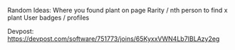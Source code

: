 Random Ideas: 
Where you found plant on page
Rarity / nth person to find x plant
User badges / profiles

Devpost: https://devpost.com/software/751773/joins/65KyxxVWN4Lb7IBLAzy2eg